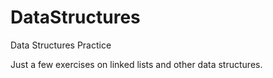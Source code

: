 # DataStructures
Data Structures Practice

Just a few exercises on linked lists and other data structures.
